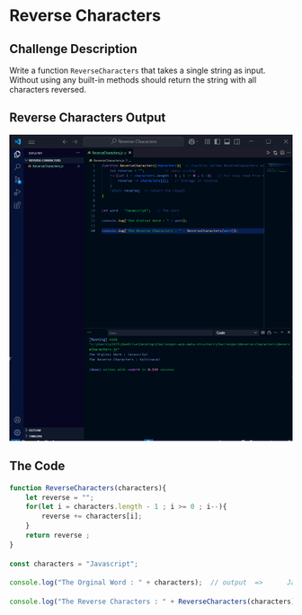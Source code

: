 # Reverse Characters 

## Challenge Description 
Write a function `ReverseCharacters` that takes a single string as input. Without using any built-in methods should return the string with all characters reversed.

## Reverse Characters Output
![Screenshot](https://raw.githubusercontent.com/osamaaAlmahameed/challenges-and-data-structures./85f71084bcabfff11a3987a90c9421871fe47005/Reverse-Characters/Screenshoot.png)


## The Code 
``` javascript code
function ReverseCharacters(characters){
    let reverse = "";
    for(let i = characters.length - 1 ; i >= 0 ; i--){
        reverse += characters[i];
    }
    return reverse ;
}

const characters = "Javascript";

console.log("The Orginal Word : " + characters);  // output  =>      Javascript

console.log("The Reverse Characters : " + ReverseCharacters(characters));   // output =>    tpircsavaJ
